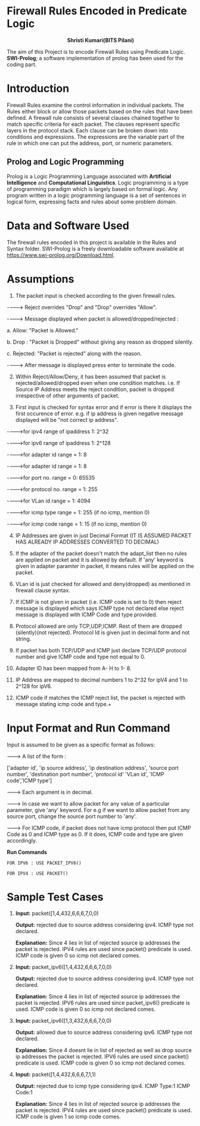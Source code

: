 # Firewall Rules Encoded in Predicate Logic
<p align="center"> <b>Shristi Kumari(BITS Pilani)</b> </p>

The aim of this Project is to encode Firewall Rules using Predicate Logic. **SWI-Prolog**; a software implementation of prolog has been used for the coding part.

# Introduction

Firewall Rules examine the control information in individual packets. The Rules either block or allow those packets based on the rules that have been defined. A firewall rule consists of several clauses chained together to match specific criteria for each packet. The clauses represent specific layers in the protocol stack. Each clause can be broken down into conditions and expressions. The expressions are the variable part of the rule in which one can put the address, port, or numeric parameters.


## Prolog and Logic Programming

Prolog is a Logic Programming Language associated with **Artificial Intelligence** and **Computational Linguistics**. Logic programming is a type of programming paradigm which is largely based on formal logic. Any program written in a logic programming language is a set of sentences in logical form, expressing facts and rules about some problem domain.

# Data and Software Used

The firewall rules encoded in this project is available in the Rules and Syntax folder. 
SWI-Prolog is a freely downloadable software available at https://www.swi-prolog.org/Download.html.

# Assumptions

1. The packet input is checked according to the given firewall rules.

----> Reject overrides "Drop" and "Drop" overrides "Allow".

----> Message displayed when packet is allowed/dropped/rejected :

   a. Allow: "Packet is Allowed."
   
   b. Drop : "Packet is Dropped" without giving any reason as dropped silently.
    
   c. Rejected: "Packet is rejected" along with the reason.
    
----> After message is displayed press enter to terminate the code.

2. Within Reject/Allow/Deny, it has been assumed that packet is rejected/allowed/dropped even when one condition matches.
	i.e. If Source IP Address meets the reject condition, packet is dropped irrespective of other arguments of packet.

3. First input is checked for syntax error and if error is there it displays the first occurence of error.
 e.g. if ip address is given negative message displayed will be "not correct ip address".
 
---->for ipv4 range of ipaddress 1: 2^32

---->for ipv6 range of ipaddress 1: 2^128

---->for adapter id range = 1: 8

---->for adapter id range = 1: 8

---->for port no. range = 0: 65535

---->for protocol no. range = 1: 255

---->for VLan id range = 1: 4094

---->for icmp type range = 1: 255 (if no icmp, mention 0)

---->for icmp code range = 1: 15  (if no icmp, mention 0)

4. IP Addresses are given in just Decimal Format (IT IS ASSUMED PACKET HAS ALREADY IP ADDRESSES CONVERTED TO DECIMAL)

5. If the adapter of the packet doesn't match the adapt_list then no rules are applied on packet and it is allowed by default. If 'any' keyword is given in adapter paramter in packet, it means rules will be applied on the packet.  

6. VLan id is just checked for allowed and deny(dropped) as mentioned in firewall clause syntax.

7. If ICMP is not given in packet (i.e. ICMP code is set to 0) then reject message is displayed which says ICMP type not declared else reject message is displayed with ICMP Code and type provided.

8. Protocol allowed are only TCP,UDP,ICMP. Rest of them are dropped (silently)(not rejected). Protocol Id is given just in decimal form and not string.

9. If packet has both TCP/UDP and ICMP just declare TCP/UDP protocol number and give ICMP code and type not equal to 0.

10. Adapter ID has been mapped from A- H to 1- 8.

11. IP Address are mapped to decimal numbers 1 to 2^32 for ipV4 and 1 to 2^128 for ipV6.

12. ICMP code if matches the ICMP reject list, the packet is rejected with message stating icmp code and type.+

# Input Format and Run Command
Input is assumed to be given as a specific format as follows:
  
---> A list of the form : 

['adapter id', 'ip source address', 'ip destination address', 'source port number', 'destination port number', 'protocol id' 'VLan id', 'ICMP code','ICMP type']
  
---> Each argument is in decimal.

---> In case we want to allow packet for any value of a particular parameter, give 'any' keyword. For e.g  if we want to allow packet from any source port, change the source port number to 'any'.
       
---> For ICMP code, if packet does not have icmp protocol then put ICMP Code as 0 and ICMP type as 0. If it does, ICMP code and type are given accordingly.

**Run Commands** 

```FOR IPV6 : USE PACKET_IPV6()```

```FOR IPV4 : USE PACKET()```



# Sample Test Cases

1. **Input:** packet([1,4,432,6,6,6,7,0,0)

   **Output:** rejected due to source address considering ipv4. ICMP type not declared.

   **Explanation:** Since 4 lies in list of rejected source ip addresses the packet is rejected. IPV4 rules are used since  packet() predicate is used. 
ICMP code is given 0 so icmp not declared comes.


2. **Input:** packet_ipv6([1,4,432,6,6,6,7,0,0)

   **Output:** rejected due to source address considering ipv4. ICMP type not declared.

   **Explanation:** Since 4 lies in list of rejected source ip addresses the packet is rejected. IPV6 rules are used since  packet_ipv6() predicate is used. 
ICMP code is given 0 so icmp not declared comes.


3. **Input:** packet_ipv6([1,3,432,6,6,6,7,0,0)

   **Output:** allowed due to source address considering ipv6. ICMP type not declared.

   **Explanation:** Since 4 doesnt lie in list of rejected as well as drop source ip addresses the packet is rejected. IPV6 rules are used since  packet() predicate is used. 
ICMP code is given 0 so icmp not declared comes.


4. **Input:** packet([1,4,432,6,6,6,7,1,1)

   **Output:** rejected due to icmp type considering ipv4. ICMP Type:1 ICMP Code:1

   **Explanation:** Since 4 lies in list of rejected source ip addresses the packet is rejected. IPV4 rules are used since  packet() predicate is used. 
ICMP code is given 1 so icmp code comes.


